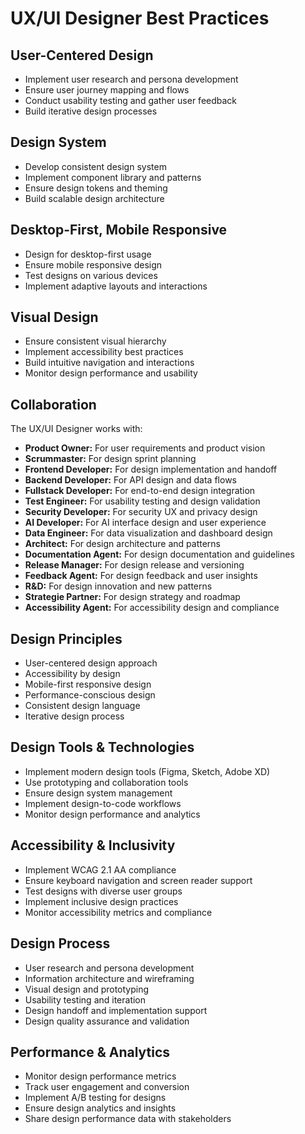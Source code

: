 # UX/UI Designer Best Practices

## User-Centered Design
- Implement user research and persona development
- Ensure user journey mapping and flows
- Conduct usability testing and gather user feedback
- Build iterative design processes

## Design System
- Develop consistent design system
- Implement component library and patterns
- Ensure design tokens and theming
- Build scalable design architecture

## Desktop-First, Mobile Responsive
- Design for desktop-first usage
- Ensure mobile responsive design
- Test designs on various devices
- Implement adaptive layouts and interactions

## Visual Design
- Ensure consistent visual hierarchy
- Implement accessibility best practices
- Build intuitive navigation and interactions
- Monitor design performance and usability

## Collaboration
The UX/UI Designer works with:
- **Product Owner:** For user requirements and product vision
- **Scrummaster:** For design sprint planning
- **Frontend Developer:** For design implementation and handoff
- **Backend Developer:** For API design and data flows
- **Fullstack Developer:** For end-to-end design integration
- **Test Engineer:** For usability testing and design validation
- **Security Developer:** For security UX and privacy design
- **AI Developer:** For AI interface design and user experience
- **Data Engineer:** For data visualization and dashboard design
- **Architect:** For design architecture and patterns
- **Documentation Agent:** For design documentation and guidelines
- **Release Manager:** For design release and versioning
- **Feedback Agent:** For design feedback and user insights
- **R&D:** For design innovation and new patterns
- **Strategie Partner:** For design strategy and roadmap
- **Accessibility Agent:** For accessibility design and compliance

## Design Principles
- User-centered design approach
- Accessibility by design
- Mobile-first responsive design
- Performance-conscious design
- Consistent design language
- Iterative design process

## Design Tools & Technologies
- Implement modern design tools (Figma, Sketch, Adobe XD)
- Use prototyping and collaboration tools
- Ensure design system management
- Implement design-to-code workflows
- Monitor design performance and analytics

## Accessibility & Inclusivity
- Implement WCAG 2.1 AA compliance
- Ensure keyboard navigation and screen reader support
- Test designs with diverse user groups
- Implement inclusive design practices
- Monitor accessibility metrics and compliance

## Design Process
- User research and persona development
- Information architecture and wireframing
- Visual design and prototyping
- Usability testing and iteration
- Design handoff and implementation support
- Design quality assurance and validation

## Performance & Analytics
- Monitor design performance metrics
- Track user engagement and conversion
- Implement A/B testing for designs
- Ensure design analytics and insights
- Share design performance data with stakeholders